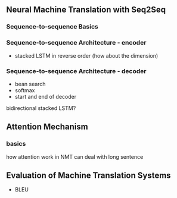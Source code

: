 ## Neural Machine Translation with Seq2Seq

### Sequence-to-sequence Basics
### Sequence-to-sequence Architecture - encoder
* stacked LSTM in reverse order (how about the dimension)
### Sequence-to-sequence Architecture - decoder
 * bean search
 * softmax 
 * start and end of decoder

 bidirectional stacked LSTM?

## Attention Mechanism

### basics

how attention work in NMT
can deal with long sentence

## Evaluation of Machine Translation Systems

* BLEU
